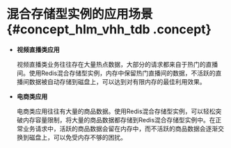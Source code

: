 # 混合存储型实例的应用场景 {#concept_hlm_vhh_tdb .concept}

-   **视频直播类应用**

    视频直播类业务往往存在大量热点数据，大部分的请求都来自于热门的直播间。使用Redis混合存储型实例，内存中保留热门直播间的数据，不活跃的直播间数据被自动存储到磁盘上，可以达到对有限内存的最佳利用效果。

-   **电商类应用**

    电商类应用往往有大量的商品数据。使用Redis混合存储型实例，可以轻松突破内存容量限制，将大量的商品数据都存储到Redis混合存储型实例中。在正常业务请求中，活跃的商品数据会留在内存中，而不活跃的商品数据会逐渐交换到磁盘上，可以免受内存不够的困扰。


